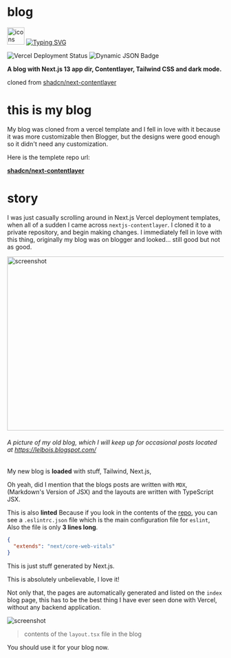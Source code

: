 # blog

<img src="https://skillicons.dev/icons?i=tailwind,ts,react,nextjs,js,md,vercel,pnpm&perline=15" alt="icons" height="40"/>
<a href="https://git.io/typing-svg"><img src="https://readme-typing-svg.demolab.com?font=Fira+Code&pause=1000&multiline=true&width=435&height=92&lines=My+blog+made+with+Contentlayer%2C+;Next.js%2C+React%2C+Typescript+and;Tailwind." alt="Typing SVG" />
</a>

![Vercel Deployment Status](https://vercelbadge.vercel.app/api/linuxfandudeguy/blog?style=flat) ![Dynamic JSON Badge](https://img.shields.io/badge/dynamic/json?url=https%3A%2F%2Fraw.githubusercontent.com%2Flinuxfandudeguy%2Fblog%2Frefs%2Fheads%2Fmain%2Fpackage.json&query=%24.version&logo=npm&label=version)

<strong>A blog with Next.js 13 app dir, Contentlayer, Tailwind CSS and dark mode.</strong>


cloned from [shadcn/next-contentlayer](https://github.com/shadcn/next-contentlayer/)

# this is my blog

My blog was cloned from a vercel template and I fell in love with it because it was more customizable then Blogger, but the designs were good enough so it didn't need any customization.

Here is the templete repo url:

[**shadcn/next-contentlayer**](https://github.com/shadcn/next-contentlayer/)

# story

I was just casually scrolling around in Next.js Vercel deployment templates, when all of a sudden I came across `nextjs-contentlayer`.
I cloned it to a private repository, and begin making changes.
I immediately fell in love with this thing, originally my blog was on blogger and looked... still good but not as good.


<Image src="public/Screenshot 2024-09-09 8.09.41 PM.png" width="718" height="404" alt="screenshot" />

###### A picture of my old blog, which I will keep up for occasional posts located at     <a href="https://lelbois.blogspot.com/">https://lelbois.blogspot.com/</a>

My new blog is **loaded** with stuff, Tailwind, Next.js, 

Oh yeah, did I mention that the blogs posts are written with `MDX`, (Markdown's Version of JSX) and the layouts are written with TypeScript JSX.

This is also **linted** Because if you look in the contents of the <a href="https://github.com/shadcn/next-contentlayer/">repo</a>, you can see a `.eslintrc.json` file which is the main configuration file for `eslint`, Also the file is only **3 lines long**.

```json
{
  "extends": "next/core-web-vitals"
}
```
This is just stuff generated by Next.js.

This is absolutely unbelievable, I love it!

Not only that, the pages are automatically generated and listed on the `index` blog page, this has to be the best thing I have ever seen done with Vercel, without any backend application.

<Image src="public/carbon.svg" alt="screenshot" />

> contents of the `layout.tsx` file in the blog

You should use it for your blog now.
